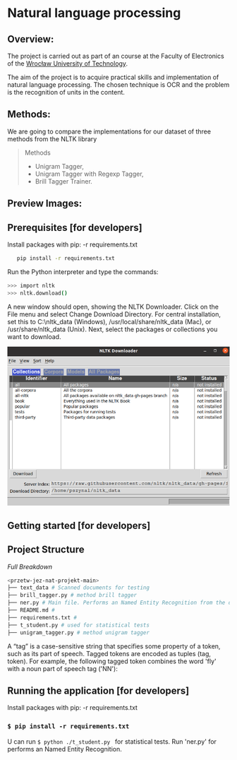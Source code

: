 
# Natural language processing<br/>


## Overview:

The project is carried out as part of an course at the Faculty of Electronics of the [Wrocław University of Technology](http://pwr.edu.pl/en/).

The aim of the project is to acquire practical skills and implementation of natural language processing.
The chosen technique is OCR and the problem is the recognition of units in the content.

## Methods:

We are going to compare the implementations for our dataset of three methods from the NLTK library 


> Methods
>
>  * Unigram Tagger,
>  * Unigram Tagger with Regexp Tagger,
>  * Brill Tagger Trainer.

## Preview Images:


## Prerequisites [for developers]


Install packages with pip: -r requirements.txt

 ```bash
    pip install -r requirements.txt
 ```
Run the Python interpreter and type the commands:

 ```bash
>>> import nltk
>>> nltk.download()
 ```
 
 A new window should open, showing the NLTK Downloader. Click on the File menu and select Change Download Directory. For central installation, set this to C:\nltk_data (Windows), /usr/local/share/nltk_data (Mac), or /usr/share/nltk_data (Unix). Next, select the packages or collections you want to download.

![NLTK]( other/github_images/NLTK.png?raw=true "NLTK Downloader")

## Getting started [for developers]

## Project Structure



 *Full Breakdown*

 ```sh
 <przetw-jez-nat-projekt-main>
 ├── text_data # Scanned documents for testing
 ├── brill_tagger.py # method brill tagger
 ├── ner.py # Main file. Performs an Named Entity Recognition from the data returned by the tagers.
 ├── README.md # 
 ├── requirements.txt # 
 ├── t_student.py # used for statistical tests
 ├── unigram_tagger.py # method unigram tagger

 ```
 
 A “tag” is a case-sensitive string that specifies some property of a token, such as its part of speech. Tagged tokens are encoded as tuples (tag, token). For example, the following tagged token combines the word 'fly' with a noun part of speech tag ('NN'):
 

## Running the application [for developers]

Install packages with pip: -r requirements.txt

### `$ pip install -r requirements.txt`

U can run  `$ python ./t_student.py `  for statistical tests. Run 'ner.py' for performs an Named Entity Recognition.




